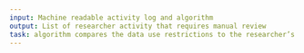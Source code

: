 ```yaml
---
input: Machine readable activity log and algorithm
output: List of researcher activity that requires manual review
task: algorithm compares the data use restrictions to the researcher’s purpose
---
```

